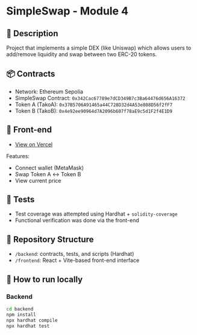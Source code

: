 # SimpleSwap - Module 4

## 🧠 Description
Project that implements a simple DEX (like Uniswap) which allows users to add/remove liquidity and swap between two ERC-20 tokens.

## 📦 Contracts
- Network: Ethereum Sepolia  
- SimpleSwap Contract: `0x342Cac67789e7dCD349B7c3Ba64476d656A16372`  
- Token A (TakoA): `0x37B5706A91465a44C728D32d4A53e808D56f2fF7`  
- Token B (TakoB): `0x4e92ee90964d7A2096b607f78aE9c5d1F2f4E1D9
`  

## 🚀 Front-end
- [View on Vercel](https://simpleswap.vercel.app)

Features:
- Connect wallet (MetaMask)
- Swap Token A ↔ Token B
- View current price

## 🧪 Tests
- Test coverage was attempted using Hardhat + `solidity-coverage`
- Functional verification was done via the front-end

## 📁 Repository Structure
- `/backend`: contracts, tests, and scripts (Hardhat)
- `/frontend`: React + Vite-based front-end interface

## 🔧 How to run locally

### Backend

```bash
cd backend
npm install
npx hardhat compile
npx hardhat test

